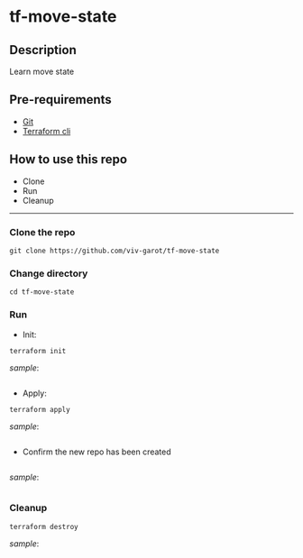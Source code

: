 # tf-move-state

## Description
Learn move state

## Pre-requirements

* [Git](https://git-scm.com/book/en/v2/Getting-Started-Installing-Git) 
* [Terraform cli](https://learn.hashicorp.com/tutorials/terraform/install-cli)


## How to use this repo

- Clone
- Run
- Cleanup

---

### Clone the repo

```
git clone https://github.com/viv-garot/tf-move-state
```

### Change directory

```
cd tf-move-state
```

### Run

* Init:

```
terraform init
```

_sample_:

```

```

* Apply:

```
terraform apply
```

_sample_:

```

```

* Confirm the new repo has been created

```

```

_sample_:

```

```

### Cleanup

```
terraform destroy
```

_sample_:

```

```
